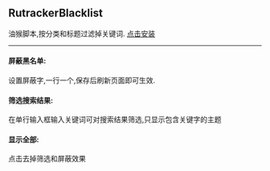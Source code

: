 ## RutrackerBlacklist 
油猴脚本,按分类和标题过滤掉关键词.
[点击安装](https://greasyfork.org/zh-CN/scripts/406674-rutracker%E9%BB%91%E5%90%8D%E5%8D%95)

- - -


#### 屏蔽黑名单:
设置屏蔽字,一行一个,保存后刷新页面即可生效.

#### 筛选搜索结果:
在单行输入框输入关键词可对搜索结果筛选,只显示包含关键字的主题

#### 显示全部:
点击去掉筛选和屏蔽效果